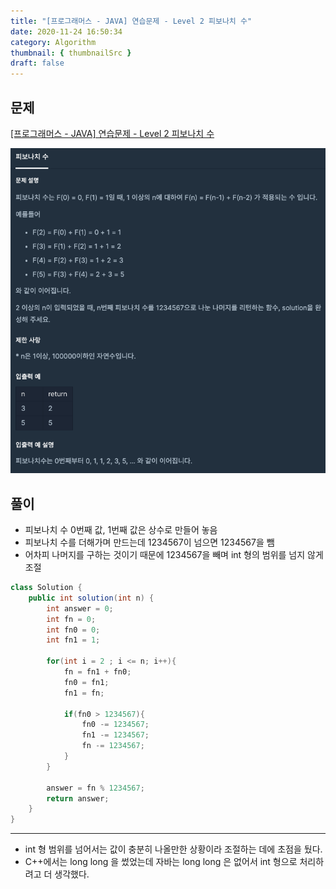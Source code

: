 ```yaml
---
title: "[프로그래머스 - JAVA] 연습문제 - Level 2 피보나치 수"
date: 2020-11-24 16:50:34
category: Algorithm
thumbnail: { thumbnailSrc }
draft: false
---
```

  
## 문제
[[프로그래머스 - JAVA] 연습문제 - Level 2 피보나치 수](https://programmers.co.kr/learn/courses/30/lessons/12945)

 ![](./images/fibonacci.png)

## 풀이

- 피보나치 수 0번째 값, 1번째 값은 상수로 만들어 놓음
- 피보나치 수를 더해가며 만드는데 1234567이 넘으면 1234567을 뺌
- 어차피 나머지를 구하는 것이기 때문에 1234567을 빼며 int 형의 범위를 넘지 않게 조절

```java
class Solution {
    public int solution(int n) {
        int answer = 0;
        int fn = 0;
        int fn0 = 0;
        int fn1 = 1;
        
        for(int i = 2 ; i <= n; i++){
            fn = fn1 + fn0;
            fn0 = fn1;
            fn1 = fn;
            
            if(fn0 > 1234567){
                fn0 -= 1234567;
                fn1 -= 1234567;
                fn -= 1234567;
            }   
        }
        
        answer = fn % 1234567;
        return answer;
    }
}
```


---
- int 형 범위를 넘어서는 값이 충분히 나올만한 상황이라 조절하는 데에 초점을 뒀다. 
- C++에서는 long long 을 썼었는데 자바는 long long 은 없어서 int 형으로 처리하려고 더 생각했다. 
